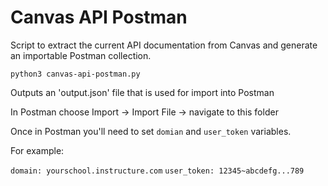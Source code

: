 # Canvas API Postman

Script to extract the current API documentation from Canvas and generate an importable Postman collection.

`python3 canvas-api-postman.py`

Outputs an 'output.json' file that is used for import into Postman

In Postman choose Import -> Import File -> navigate to this folder

Once in Postman you'll need to set ```domian``` and ```user_token``` variables.

For example:

```domain: yourschool.instructure.com```
```user_token: 12345~abcdefg...789```
